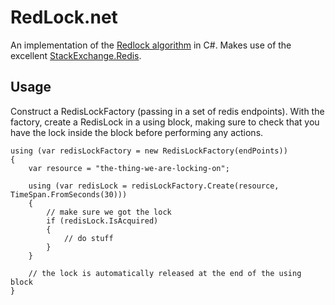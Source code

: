 # RedLock.net

An implementation of the [Redlock algorithm](http://redis.io/topics/distlock) in C#. Makes use of the excellent [StackExchange.Redis](https://github.com/StackExchange/StackExchange.Redis).

## Usage

Construct a RedisLockFactory (passing in a set of redis endpoints). With the factory, create a RedisLock in a using block, making sure to check that you have the lock inside the block before performing any actions.

```
using (var redisLockFactory = new RedisLockFactory(endPoints))
{
	var resource = "the-thing-we-are-locking-on";

	using (var redisLock = redisLockFactory.Create(resource, TimeSpan.FromSeconds(30)))
	{
		// make sure we got the lock
		if (redisLock.IsAcquired)
		{
			// do stuff
		}
	}

	// the lock is automatically released at the end of the using block
}
```
